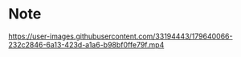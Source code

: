 # Note

https://user-images.githubusercontent.com/33194443/179640066-232c2846-6a13-423d-a1a6-b98bf0ffe79f.mp4
